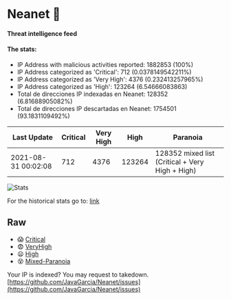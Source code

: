 # Neanet :hocho:
#### Threat intelligence feed
#### The stats:

- IP Address with malicious activities reported: 1882853 (100%)
- IP Address categorized as 'Critical':  712 (0.0378149542211%)
- IP Address categorized as 'Very High':  4376 (0.232413257965%)
- IP Address categorized as 'High':  123264 (6.54666083863)
- Total de direcciones IP indexadas en Neanet:  128352 (6.81688905082%)
- Total de direcciones IP descartadas en Neanet:  1754501 (93.1831109492%)

| Last Update | Critical | Very High | High | Paranoia |
| --- | --- | --- | --- | --- |
| 2021-08-31 00:02:08 | 712 | 4376 | 123264 | 128352 mixed list (Critical + Very High + High)|

![Stats](https://docs.google.com/spreadsheets/d/e/2PACX-1vSnaNMIXVabIpDJjufMlzH7poXnshF3mgd8Is1g9ytUEzVsP5my4Trn8f-xkoLLQ38xpL3HtmUexLo6/pubchart?oid=501124687&format=image)

For the historical stats go to: [link](/stats.csv)
## Raw
- :scream: [Critical](https://raw.githubusercontent.com/JavaGarcia/Neanet/master/blacklists/neanet_critical.txt)
- :fearful: [VeryHigh](https://raw.githubusercontent.com/JavaGarcia/Neanet/master/blacklists/neanet_veryHigh.txtt)
- :frowning: [High](https://raw.githubusercontent.com/JavaGarcia/Neanet/master/blacklists/neanet_high.txt)
- :dizzy_face: [Mixed-Paranoia](https://raw.githubusercontent.com/JavaGarcia/Neanet/master/blacklists/neanet_all.txt)


Your IP is indexed? You may request to takedown. [https://github.com/JavaGarcia/Neanet/issues](https://github.com/JavaGarcia/Neanet/issues)













































































































































































































































































































































































































































































































































































































































































































































































































































































































































































































































































































































































































































































































































































































































































































































































































































































































































































































































































































































































































































































































































































































































































































































































































































































































































































































































































































































































































































































































































































































































































































































































































































































































































































































































































































































































































































































































































































































































































































































































































































































































































































































































































































































































































































































































































































































































































































































































































































































































































































































































































































































































































































































































































































































































































































































































































































































































































































































































































































































































































































































































































































































































































































































































































































































































































































































































































































































































































































































































































































































































































































































































































































































































































































































































































































































































































































































































































































































































































































































































































































































































































































































































































































































































































































































































































































































